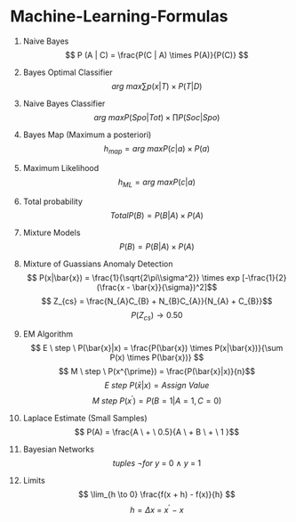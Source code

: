 # Machine-Learning-Formulas

1. Naive Bayes
$$ P (A | C) = \frac{P(C | A) \times P(A)}{P(C)} $$

2. Bayes Optimal Classifier
$$ arg \ max\sum p(x|T) \times P(T|D)$$

3. Naive Bayes Classifier 
$$ arg \ max P(Spo|Tot) \times \prod P(Soc|Spo) $$

4. Bayes Map (Maximum a posteriori)
$$ h_{map} = arg \ max P(c|a) \times P(a) $$

5. Maximum Likelihood
$$ h_{ML}  = arg \ max P(c|a) $$

6. Total probability
$$ Total P(B) = P(B|A) \times P(A) $$

7. Mixture Models
$$ P(B) = P(B|A) \times P(A)$$

8. Mixture of Guassians Anomaly Detection
$$ P(x|\bar{x}) = \frac{1}{\sqrt{2\pi\\sigma^2}} \times exp [-\frac{1}{2}(\frac{x - \bar{x}}{\sigma})^2]$$
$$ Z_{cs} = \frac{N_{A}C_{B} + N_{B}C_{A}}{N_{A} + C_{B}}$$
$$ P(Z_{cs}) \rightarrow  0.50$$

9. EM Algorithm
$$ E \ step \ P(\bar{x}|x) = \frac{P(\bar{x}) \times P(x|\bar{x})}{\sum P(x) \times P(\bar{x})} $$
$$ M \ step \ P(x^{\prime}) = \frac{P(\bar{x}|x)}{n}$$
$$ E \ step  \ P(\bar{x}|x) = Assign \ Value $$
$$ M \ step  \ P(x^{\prime}) = P(B = 1 | A = 1 , C = 0 )$$

10. Laplace Estimate (Small Samples)
$$ P(A) = \frac{A \ + \ 0.5}{A \ + B \ + \ 1 }$$

11. Bayesian Networks
$$ tuples \ \neg for \ y \ = \ 0 \ \land \ y \ = \ 1$$

12. Limits 
$$ \lim_{h \to 0} \frac{f(x + h) - f(x)}{h} $$
$$ h = \Delta{x} \ = \ x^{\prime} \ - \ x  $$
